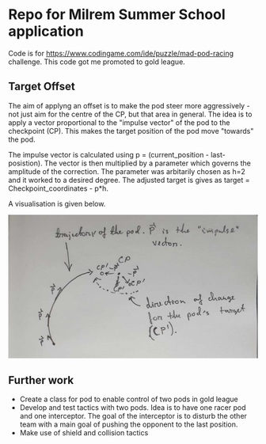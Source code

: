 # Repo for Milrem Summer School application

Code is for https://www.codingame.com/ide/puzzle/mad-pod-racing challenge. This code got me promoted to gold league.

## Target Offset

The aim of applyng an offset is to make the pod steer more aggressively - not just aim for the centre of the CP, but that area in general. The idea is to apply a vector proportional to the "impulse vector" of the pod to the checkpoint (CP). This makes the target position of the pod move "towards" the pod.

The impulse vector is calculated using p = (current_position - last-posistion). The vector is then multiplied by a parameter which governs the amplitude of the correction. The parameter was arbitarily chosen as h=2 and it worked to a desired degree. The adjusted target is gives as target = Checkpoint_coordinates - p*h. 

A visualisation is given below.

![alt text](https://github.com/kuubikus/Pod_Racing/blob/main/for_readme.jpg)

## Further work
- Create a class for pod to enable control of two pods in gold league
- Develop and test tactics with two pods. Idea is to have one racer pod and one interceptor. The goal of the interceptor is to disturb the other team with a main goal of pushing the opponent to the last position.
- Make use of shield and collision tactics
